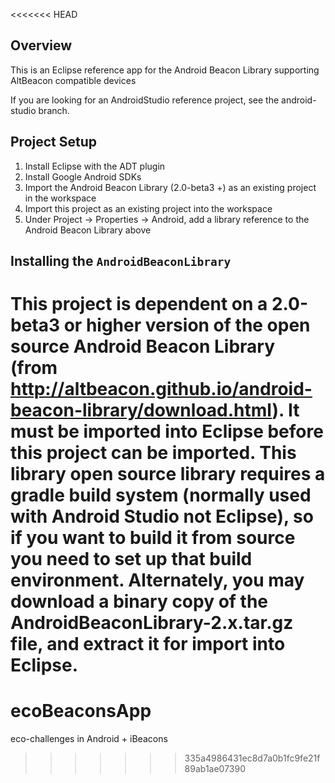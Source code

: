 <<<<<<< HEAD
## Overview

This is an Eclipse reference app for the Android Beacon Library supporting AltBeacon compatible devices

If you are looking for an AndroidStudio reference project, see the android-studio branch.

## Project Setup

1. Install Eclipse with the ADT plugin
2. Install Google Android SDKs 
3. Import the Android Beacon Library (2.0-beta3 +) as an existing project in the workspace
4. Import this project as an existing project into the workspace
5. Under Project -> Properties -> Android, add a library reference to the Android Beacon Library above

## Installing the `AndroidBeaconLibrary`

This project is dependent on a 2.0-beta3 or higher version of the open source Android Beacon Library (from http://altbeacon.github.io/android-beacon-library/download.html).  It must be
imported into Eclipse before this project can be imported.  This library open source library requires a 
gradle build system (normally used with Android Studio not Eclipse), so if you want to build it from
source you need to set up that build environment.  Alternately, you may download a binary copy of the
AndroidBeaconLibrary-2.x.tar.gz file, and extract it for import into Eclipse.
=======
ecoBeaconsApp
=============

eco-challenges in Android + iBeacons
>>>>>>> 335a4986431ec8d7a0b1fc9fe21f89ab1ae07390
